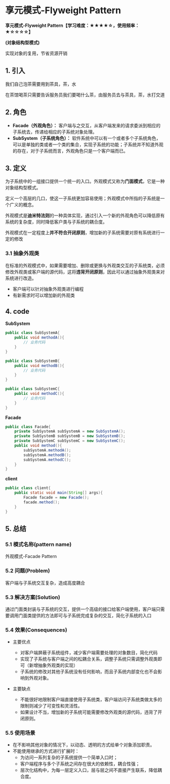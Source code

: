 # 享元模式-Flyweight Pattern

**享元模式-Flyweight Pattern【学习难度：★★★★☆，使用频率：★☆☆☆☆】**

**(对象结构型模式)**

实现对象的复用，节省资源开销



## 1. 引入

我们自己泡茶需要用到茶具，茶，水

在茶馆喝茶只需要告诉服务员我们要喝什么茶，由服务员去与茶具，茶，水打交道



## 2. 角色

- **Facade（外观角色）：** 客户端与之交互，从客户端发来的请求委派到相应的子系统去，传递给相应的子系统对象处理。
- **SubSystem（子系统角色）：** 软件系统中可以有一个或者多个子系统角色，可以是单独的类或者一个类的集合，实现子系统的功能；子系统并不知道外观的存在，对于子系统而言，外观角色只是一个客户端而已。



## 3. 定义

为子系统中的一组接口提供一个统一的入口。外观模式又称为**门面模式**，它是一种对象结构型模式。

定义一个高层的几口，使这一子系统更加容易使用；外观模式中所指的子系统是一个广义的概念。

外观模式是**迪米特法则**的一种具体实现，通过引入一个新的外观角色可以降低原有系统的复杂度，同时降低客户类与子系统的耦合度。

外观模式在一定程度上**并不符合开闭原则**，增加新的子系统需要对原有系统进行一定的修改

### 3.1 抽象外观类

在标准的外观模式中，如果需要增加、删除或更换与外观类交互的子系统类，必须修改外观类或客户端的源代码，这将**违背开闭原则**，因此可以通过抽象外观类来对系统进行改造。

- 客户端可以针对抽象外观类进行编程
- 有新需求时可以增加新的外观类

## 4. code

**SubSystem**

```java
public class SubSystemA{
    public void methodA(){
        // 业务代码
    }
}
```

```java
public class SubSystemB{
    public void methodB(){
        // 业务代码
    }
}
```

```java
public class SubSystemC{
    public void methodC(){
        // 业务代码
    }
}
```



**Facade**

```java
public class Facade{
    private SubSystemA subSystemA = new SubSystemA();
    private SubSystemB subSystemB = new SubSystemB();
    private SubSystemC subSystemC = new SubSystemC();
    public void method(){
        subSystemA.methodA();
        subSystemA.methodB();
        subSystemA.methodC();
    }
}
```



**client**

```java
public class client{
    public static void main(String[] args){
        Facade facade = new Facade();
        facade.method();
    }
}
```





## 5. 总结

### 5.1 模式名称(pattern name)

外观模式-Facade Pattern



### 5.2 问题(Problem)

客户端与子系统交互复杂，造成高度耦合



### 5.3 解决方案(Solution)

通过门面类封装与子系统的交互，提供一个高级的接口给客户端使用，客户端只需要调用门面类提供的方法即可与子系统完成复杂的交互，简化子系统的入口



### 5.4 效果(Consequences)

- 主要优点
  - 对客户端屏蔽子系统组件，减少客户端需要处理的对象数目，简化代码
  - 实现了子系统与客户端之间的松耦合关系，调整子系统只需调整外观类即可（新增抽象外观类的实现）
  - 子系统的修改对其他子系统没有任何影响，而且子系统内部变化也不会影响到外观对象。
- 主要缺点
  
  - 不能很好地限制客户端直接使用子系统类，客户端访问子系统类做太多的限制则减少了可变性和灵活性。
  - 如果设计不当，增加新的子系统可能需要修改外观类的源代码，违背了开闭原则。

### 5.5 使用场景

- 在不影响其他对象的情况下，以动态、透明的方式给单个对象添加职责。
- 不能使用继承的方式进行扩展时：
  - 为访问一系列复杂的子系统提供一个简单入口时；
  - 客户端程序与多个子系统之间存在很大的依赖性，耦合性强；
  - 层次化结构中，为每一层定义入口，层与层之间不直接产生联系，降低耦合度。
